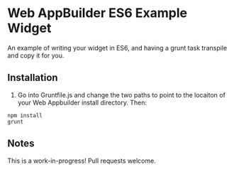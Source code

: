 Web AppBuilder ES6 Example Widget
=================================

An example of writing your widget in ES6, and having a grunt task transpile and copy it for you.

## Installation

1. Go into Gruntfile.js and change the two paths to point to the locaiton of your Web Appbuilder install directory. Then:

```
npm install
grunt
```

## Notes
This is a work-in-progress! Pull requests welcome.